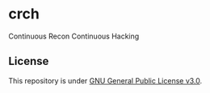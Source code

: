 # crch
Continuous Recon Continuous Hacking

## License

This repository is under [GNU General Public License v3.0](https://github.com/Fricciolosa-Red-Team/crch/blob/main/LICENSE).
